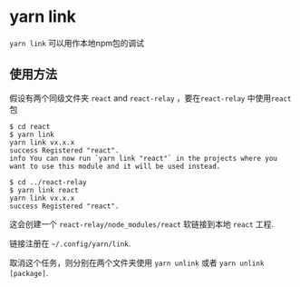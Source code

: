 # yarn link

`yarn link` 可以用作本地npm包的调试

## 使用方法

假设有两个同级文件夹 `react` and `react-relay` ，要在`react-relay` 中使用`react` 包

```
$ cd react
$ yarn link
yarn link vx.x.x
success Registered "react".
info You can now run `yarn link "react"` in the projects where you want to use this module and it will be used instead.
```

```
$ cd ../react-relay
$ yarn link react
yarn link vx.x.x
success Registered "react".
```

这会创建一个 `react-relay/node_modules/react` 软链接到本地 `react` 工程.

链接注册在 `~/.config/yarn/link`.

取消这个任务，则分别在两个文件夹使用 `yarn unlink` 或者 `yarn unlink [package]`.&#x20;

